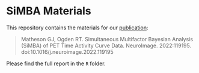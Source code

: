 # SiMBA Materials

This repository contains the materials for our [publication](https://www.sciencedirect.com/science/article/pii/S1053811922003196):

> Matheson GJ, Ogden RT. Simultaneous Multifactor Bayesian Analysis (SiMBA) of PET Time Activity Curve Data. NeuroImage. 2022:119195. doi:10.1016/j.neuroimage.2022.119195

Please find the full report in the `R` folder.
